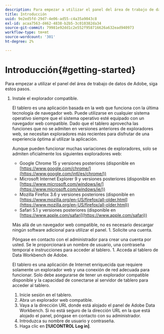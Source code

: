 ```yaml
---
description: Para empezar a utilizar el panel del área de trabajo de datos de Adobe, siga estos pasos.
title: Introducción
uuid: 9e2ed5fd-29d7-4e06-ad55-c4a35a9043c8
exl-id: acaa7563-d462-4838-b2b5-3c010382da34
source-git-commit: 79981e92dd1c2e552f958716626a632ead940973
workflow-type: tm+mt
source-wordcount: '301'
ht-degree: 2%

---
```


# Introducción{#getting-started}

Para empezar a utilizar el panel del área de trabajo de datos de Adobe, siga estos pasos.

1. Instale el explorador compatible.

   El tablero es una aplicación basada en la web que funciona con la última tecnología de navegador web. Puede utilizarse en cualquier sistema operativo siempre que el sistema operativo esté equipado con un navegador web compatible. Dado que el tablero aprovecha las funciones que no se admiten en versiones anteriores de exploradores web, se necesitan exploradores más recientes para disfrutar de una experiencia óptima al utilizar la aplicación.

   Aunque pueden funcionar muchas variaciones de exploradores, solo se admiten oficialmente los siguientes exploradores web:

   * Google Chrome 15 y versiones posteriores (disponible en [https://www.google.com/chrome/](https://www.google.com/intl/es/chrome/))
   * Microsoft Internet Explorer 9 y versiones posteriores (disponible en [https://www.microsoft.com/windows/ie/](https://www.microsoft.com/windows/ie/))
   * Mozilla Firefox 3.6 y versiones posteriores (disponible en [https://www.mozilla.org/en-US/firefox/all-older.html](https://www.mozilla.org/en-US/firefox/all-older.html))
   * Safari 5.1 y versiones posteriores (disponible en [https://www.apple.com/safari](https://www.apple.com/safari))

   Más allá de un navegador web compatible, no es necesario descargar ningún software adicional para utilizar el panel. 1. Solicite una cuenta.

   Póngase en contacto con el administrador para crear una cuenta por usted. Se le proporcionará un nombre de usuario, una contraseña temporal e instrucciones para acceder al tablero. 1. Acceda al tablero de Data Workbench de Adobe.

   El tablero es una aplicación de Internet enriquecida que requiere solamente un explorador web y una conexión de red adecuada para funcionar. Solo debe asegurarse de tener un explorador compatible disponible y la capacidad de conectarse al servidor de tablero para acceder al tablero.
   1. Inicie sesión en el tablero.
   1. Abra un explorador web compatible.
   1. Vaya a la dirección URL donde está alojado el panel de Adobe Data Workbench. Si no está seguro de la dirección URL en la que está alojado el panel, póngase en contacto con su administrador.
   1. Introduzca su nombre de usuario y contraseña.
   1. Haga clic en **[!UICONTROL Log in]**.
